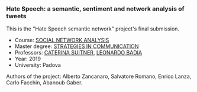 ### Hate Speech: a semantic, sentiment and network analysis of tweets

This is the "Hate Speech semantic network" project's final submission.
- Course: [SOCIAL NETWORK ANALYSIS](https://en.didattica.unipd.it/off/2019/LM/SU/IF0315/000ZZ/SUP7079557/N0)
- Master degree: [STRATEGIES IN COMMUNICATION](https://en.didattica.unipd.it/off/2019/LM/SU/IF0315)
- Professors: [CATERINA SUITNER](https://en.didattica.unipd.it/off/docente/55C3F2D5E9400D02D6F95ED6B1978BAC), [LEONARDO BADIA](https://en.didattica.unipd.it/off/docente/2466D8536BE8882C86A5A4DAFBBAC7C2)
- Year: 2019
- University: Padova

Authors of the project:
Alberto Zancanaro, Salvatore Romano, Enrico Lanza, Carlo Facchin, Abanoub Gaber.
